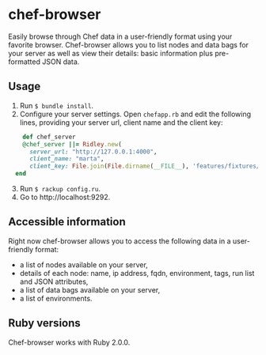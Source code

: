 chef-browser
============

Easily browse through Chef data in a user-friendly format using your favorite browser. Chef-browser allows you to list nodes and data bags for your server as well as view their details: basic information plus pre-formatted JSON data.

## Usage ##

1. Run `$ bundle install`.
2. Configure your server settings. Open `chefapp.rb` and edit the following lines, providing your server url, client name and the client key:

```ruby
    def chef_server
    @chef_server ||= Ridley.new(
      server_url: "http://127.0.0.1:4000",
      client_name: "marta",
      client_key: File.join(File.dirname(__FILE__), 'features/fixtures/stub.pem'))
  end
```

3. Run `$ rackup config.ru`.
4. Go to http://localhost:9292.

## Accessible information ##

Right now chef-browser allows you to access the following data in a user-friendly format:
- a list of nodes available on your server,
- details of each node: name, ip address, fqdn, environment, tags, run list and JSON attributes,
- a list of data bags available on your server,
- a list of environments.

## Ruby versions ##

Chef-browser works with Ruby 2.0.0.
